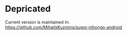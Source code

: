# Depricated

Current version is maintained in:  
https://github.com/MihailsKuzmins/sugoi-nihongo-android
